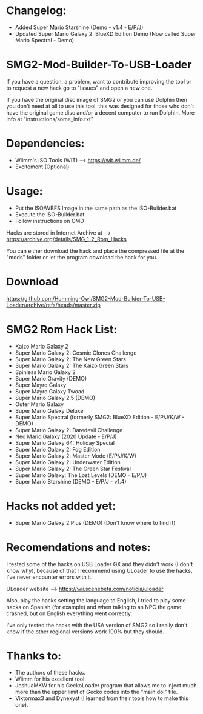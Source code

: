 # Changelog:

- Added Super Mario Starshine (Demo - v1.4 - E/P/J)
- Updated Super Mario Galaxy 2: BlueXD Edition Demo (Now called Super Mario Spectral - Demo)


# SMG2-Mod-Builder-To-USB-Loader

If you have a question, a problem, want to contribute improving the tool or to request a new hack go to "Issues" and open a new one.

If you have the original disc image of SMG2 or you can use Dolphin then you don't need at all to use this tool, this was designed for those who don't have the original game disc and/or a decent computer to run Dolphin. More info at "instructions/some_info.txt"

# Dependencies:

- Wiimm's ISO Tools (WIT) --> https://wit.wiimm.de/
- Excitement (Optional)

# Usage:

- Put the ISO/WBFS Image in the same path as the ISO-Builder.bat
- Execute the ISO-Builder.bat
- Follow instructions on CMD

Hacks are stored in Internet Archive at --> https://archive.org/details/SMG_1-2_Rom_Hacks

You can either download the hack and place the compressed file at the "mods" folder or let the program download the hack for you.

# Download

https://github.com/Humming-Owl/SMG2-Mod-Builder-To-USB-Loader/archive/refs/heads/master.zip

# SMG2 Rom Hack List:

- Kaizo Mario Galaxy 2
- Super Mario Galaxy 2: Cosmic Clones Challenge
- Super Mario Galaxy 2: The New Green Stars
- Super Mario Galaxy 2: The Kaizo Green Stars
- Spinless Mario Galaxy 2 
- Super Mario Gravity (DEMO)
- Super Mayro Galaxy
- Super Mayro Galaxy Twoad
- Super Mario Galaxy 2.5 (DEMO)
- Outer Mario Galaxy
- Super Mario Galaxy Deluxe
- Super Mario Spectral (formerly SMG2: BlueXD Edition - E/P/J/K/W - DEMO)
- Super Mario Galaxy 2: Daredevil Challenge
- Neo Mario Galaxy (2020 Update - E/P/J)
- Super Mario Galaxy 64: Holiday Special
- Super Mario Galaxy 2: Fog Edition
- Super Mario Galaxy 2: Master Mode (E/P/J/K/W)
- Super Mario Galaxy 2: Underwater Edition
- Super Mario Galaxy 2: The Green Star Festival
- Super Mario Galaxy: The Lost Levels (DEMO - E/P/J)
- Super Mario Starshine (DEMO - E/P/J - v1.4)

# Hacks not added yet:

- Super Mario Galaxy 2 Plus (DEMO) (Don't know where to find it)

# Recomendations and notes:

I tested some of the hacks on USB Loader GX and they didn't work (I don't know why), because of that I recommend using ULoader to use the hacks, I've never encounter errors with it.

ULoader website --> https://wii.scenebeta.com/noticia/uloader

Also, play the hacks setting the language to English, I tried to play some hacks on Spanish (for example) and when talking to an NPC the game crashed, but on English everything went correctly.

I've only tested the hacks with the USA version of SMG2 so I really don't know if the other regional versions work 100% but they should.

# Thanks to:

- The authors of these hacks. 
- Wiimm for his excellent tool. 
- JoshuaMKW for his GeckoLoader program that allows me to inject much more than the upper limit of Gecko codes into the "main.dol" file. 
- Viktormax3 and Dynexyst (I learned from their tools how to make this one).
